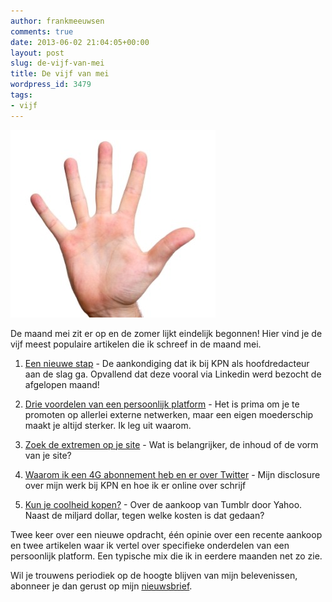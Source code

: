```yaml
---
author: frankmeeuwsen
comments: true
date: 2013-06-02 21:04:05+00:00
layout: post
slug: de-vijf-van-mei
title: De vijf van mei
wordpress_id: 3479
tags:
- vijf
---
```


![five-hand-image](../images/uploadimages/five-hand-image-328x300.jpg)


De maand mei zit er op en de zomer lijkt eindelijk begonnen! Hier vind je de vijf meest populaire artikelen die ik schreef in de maand mei.



	
  1. [Een nieuwe stap](http://incredibleadventure.nl/2013/05/een-nieuwe-stap/) - De aankondiging dat ik bij KPN als hoofdredacteur aan de slag ga. Opvallend dat deze vooral via Linkedin werd bezocht de afgelopen maand!

	
  2. [Drie voordelen van een persoonlijk platform](http://incredibleadventure.nl/2013/05/drie-voordelen-van-een-persoonlijk-platform/) - Het is prima om je te promoten op allerlei externe netwerken, maar een eigen moederschip maakt je altijd sterker. Ik leg uit waarom.

	
  3. [Zoek de extremen op je site](http://incredibleadventure.nl/2013/05/zoek-de-extremen-op-met-je-site/) - Wat is belangrijker, de inhoud of de vorm van je site?

	
  4. [Waarom ik een 4G abonnement heb en er over Twitter](http://incredibleadventure.nl/2013/05/waarom-ik-een-4g-abonnement-heb-en-er-over-twitter/) - Mijn disclosure over mijn werk bij KPN en hoe ik er online over schrijf

	
  5. [Kun je coolheid kopen?](http://incredibleadventure.nl/2013/05/kun-je-coolheid-kopen/) - Over de aankoop van Tumblr door Yahoo. Naast de miljard dollar, tegen welke kosten is dat gedaan?


Twee keer over een nieuwe opdracht, één opinie over een recente aankoop en twee artikelen waar ik vertel over specifieke onderdelen van een persoonlijk platform. Een typische mix die ik in eerdere maanden net zo zie.

Wil je trouwens periodiek op de hoogte blijven van mijn belevenissen, abonneer je dan gerust op mijn [nieuwsbrief](http://us1.campaign-archive2.com/home/?u=bd34d59ff7a005b5934e13a7b&id=3bdd62767e).

